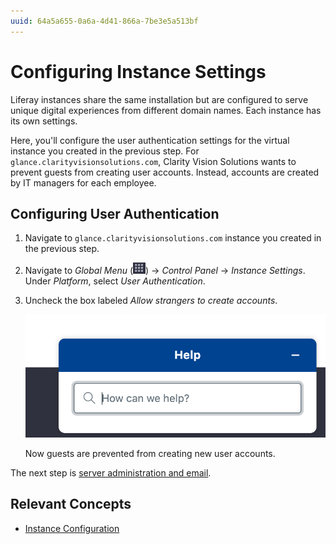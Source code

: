 ```yaml
---
uuid: 64a5a655-0a6a-4d41-866a-7be3e5a513bf
---
```

# Configuring Instance Settings

Liferay instances share the same installation but are configured to serve unique digital experiences from different domain names. Each instance has its own settings. 

Here, you'll configure the user authentication settings for the virtual instance you created in the previous step. For `glance.clarityvisionsolutions.com`, Clarity Vision Solutions wants to prevent guests from creating user accounts. Instead, accounts are created by IT managers for each employee.

## Configuring User Authentication

1. Navigate to `glance.clarityvisionsolutions.com` instance you created in the previous step.

1. Navigate to _Global Menu_ (![Global Menu](../../images/icon-applications-menu.png)) &rarr; _Control Panel_ &rarr; _Instance Settings_. Under _Platform_, select _User Authentication_.

1. Uncheck the box labeled _Allow strangers to create accounts_.

   ![Allow strangers to create account is unchecked.](./configuring-instance-settings/images/01.png)

   Now guests are prevented from creating new user accounts.

The next step is [server administration and email](./server-administration-and-email.md). 

## Relevant Concepts

- [Instance Configuration](https://learn.liferay.com/en/w/dxp/system-administration/configuring-liferay/virtual-instances/instance-configuration)
